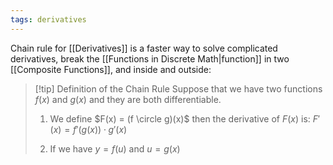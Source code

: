```yaml
---
tags: derivatives
---
```

Chain rule for [[Derivatives]] is a faster way to solve complicated derivatives, break the [[Functions in Discrete Math|function]] in two [[Composite Functions]], and inside and outside:

>[!tip] Definition of the Chain Rule
>Suppose that we have two functions $f(x)$ and $g(x)$ and they are both differentiable.
>
>1. We define $F(x) = (f \circle g)(x)$ then the derivative of $F(x)$ is:
>$F'(x)=f'(g(x))\cdot g'(x)$ 
>
>2. If we have $y=f(u)$ and $u=g(x)$

